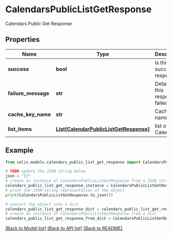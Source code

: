 # CalendarsPublicListGetResponse

Calendars Public Get Response

## Properties

Name | Type | Description | Notes
------------ | ------------- | ------------- | -------------
**success** | **bool** | Is this a successful response? | [optional] 
**failure_message** | **str** | Details if this response failed | [optional] 
**cache_key_name** | **str** | CacheKey name | [optional] 
**list_items** | [**List[CalendarPublicListGetResponse]**](CalendarPublicListGetResponse.md) | list of Calendars | [optional] 

## Example

```python
from valis.models.calendars_public_list_get_response import CalendarsPublicListGetResponse

# TODO update the JSON string below
json = "{}"
# create an instance of CalendarsPublicListGetResponse from a JSON string
calendars_public_list_get_response_instance = CalendarsPublicListGetResponse.from_json(json)
# print the JSON string representation of the object
print(CalendarsPublicListGetResponse.to_json())

# convert the object into a dict
calendars_public_list_get_response_dict = calendars_public_list_get_response_instance.to_dict()
# create an instance of CalendarsPublicListGetResponse from a dict
calendars_public_list_get_response_from_dict = CalendarsPublicListGetResponse.from_dict(calendars_public_list_get_response_dict)
```
[[Back to Model list]](../README.md#documentation-for-models) [[Back to API list]](../README.md#documentation-for-api-endpoints) [[Back to README]](../README.md)



